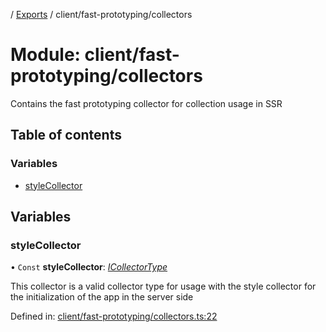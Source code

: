 [](../README.md) / [Exports](../modules.md) / client/fast-prototyping/collectors

# Module: client/fast-prototyping/collectors

Contains the fast prototyping collector for collection usage
in SSR

## Table of contents

### Variables

- [styleCollector](client_fast_prototyping_collectors.md#stylecollector)

## Variables

### styleCollector

• `Const` **styleCollector**: [*ICollectorType*](../interfaces/client.icollectortype.md)

This collector is a valid collector type for usage with the
style collector for the initialization of the app in the server side

Defined in: [client/fast-prototyping/collectors.ts:22](https://github.com/onzag/itemize/blob/0e9b128c/client/fast-prototyping/collectors.ts#L22)
